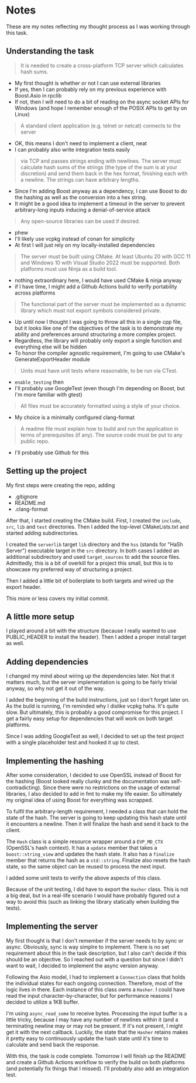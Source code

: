 
# Notes

These are my notes reflecting my thought process as I was working through this task.

## Understanding the task

> It is needed to create a cross-platform TCP server which calculates hash sums.

- My first thought is whether or not I can use external libraries
- If yes, then I can probably rely on my previous experience with Boost.Asio in rpclib
- If not, then I will need to do a bit of reading on the async socket APIs for Windows (and
hope I remember enough of the POSIX APIs to get by on Linux)

> A standard client application (e.g. telnet or netcat) connects to the server

- OK, this means I don't need to implement a client, neat
- I can probably also write integration tests easily

> via TCP and passes strings ending with newlines. The server must calculate hash sums of the
> strings (the type of the sum is at your discretion) and send them back in the hex format,
> finishing each with a newline. The strings can have arbitrary lengths.

- Since I'm adding Boost anyway as a dependency, I can use Boost to do the hashing as well as the
conversion into a hex string.
- It might be a good idea to implement a timeout in the server to prevent arbitrary-long inputs
inducing a denial-of-service attack

> Any open-source libraries can be used if desired.

- phew
- I'll likely use vcpkg instead of conan for simplicity
- At first I will just rely on my locally-installed dependencies

> The server must be built using CMake. At least Ubuntu 20 with GCC 11 and Windows 10 with Visual
> Studio 2022 must be supported. Both platforms must use Ninja as a build tool.

- nothing extraordinary here, I would have used CMake & ninja anyway
- if I have time, I might add a Github Actions build to verify portability across platforms

> The functional part of the server must be implemented as a dynamic library which must not export
> symbols considered private.

- Up until now I thought I was going to throw all this in a single cpp file, but it looks like one
of the objectives of the task is to demonstrate my ability and preferences around structuring a
more complex project.
- Regardless, the library will probably only export a single function and everything else will be
hidden
- To honor the compiler agnostic requirement, I'm going to use CMake's GenerateExportHeader module

> Units must have unit tests where reasonable, to be run via CTest.

- `enable_testing` then
- I'll probably use GoogleTest (even though I'm depending on Boost, but I'm more familiar with
gtest)

> All files must be accurately formatted using a style of your choice.

- My choice is a minimally configured clang-format

> A readme file must explain how to build and run the application in terms of prerequisites (if
> any). The source code must be put to any public repo.

- I'll probably use Github for this


## Setting up the project

My first steps were creating the repo, adding
  - .gitignore
  - README.md
  - .clang-format

After that, I started creating the CMake build. First, I created the `include`, `src`, `lib` and
`test` directories. Then I added the top-level CMakeLists.txt and started adding subdirectories.

I created the `serverlib` target `lib` directory and the `hss` (stands for "HaSh Server")
executable target in the `src` directory. In both cases I added an additional subdirectory and
used `target_sources` to add the source files. Admittedly, this is a bit of overkill for a project
this small, but this is to showcase my preferred way of structuring a project.

Then I added a little bit of boilerplate to both targets and wired up the export header.

This more or less covers my initial commit.


## A little more setup

I played around a bit with the structure (because I really wanted to use PUBLIC_HEADER to install
the header). Then I added a proper install target as well.

## Adding dependencies

I changed my mind about wiring up the dependencies later. Not that it matters much, but the
server implementation is going to be fairly trivial anyway, so why not get it out of the way.

I added the beginning of the build instructions, just so I don't forget later on. As the build is
running, I'm reminded why I dislike vcpkg haha. It's quite slow. But ultimately, this is probably
a good compromise for this project. I get a fairly easy setup for dependencies that will work
on both target platforms.

Since I was adding GoogleTest as well, I decided to set up the test project with a single
placeholder test and hooked it up to ctest.

## Implementing the hashing

After some consideration, I decided to use OpenSSL instead of Boost for the hashing (Boost looked
really clunky and the documentation was self-contradicting). Since there were no restrictions on
the usage of external libraries, I also decided to add in fmt to make my life easier. So ultimately
my original idea of using Boost for everything was scrapped.

To fulfil the arbitrary-length requirement, I needed a class that can hold the state of the hash.
The server is going to keep updating this hash state until it encounters a newline. Then it will
finalize the hash and send it back to the client.

The `Hash` class is a simple resource wrapper around a `EVP_MD_CTX` (OpenSSL's hash context). It
has a `update` member that takes a `boost::string_view` and updates the hash state. It also has a
`finalize` member that returns the hash as a `std::string`. Finalize also resets the hash state,
so the same object can be reused to process the next input.

I added some unit tests to verify the above aspects of this class.

Because of the unit testing, I did have to export the `Hasher` class. This is not a big deal,
but in a real-life scenario I would have probably figured out a way to avoid this (such as linking
the library statically when building the tests).

## Implementing the server

My first thought is that I  don't remember if the server needs to by sync or async. Obviously,
sync is way simplre to implement. There is no set requirement about this in the task description,
but I also can't decide if this should be an objective. So I reached out with a question but
since I didn't want to wait, I decided to implement the async version anyway.

Following the Asio model, I had to implement a `Connection` class that holds the individual states
for each ongoing connection. Therefore, most of the logic lives in there. Each instance of this
class owns a `Hasher`. I could have read the input character-by-character, but for performance
reasons I decided to utilize a 1KB buffer.

I'm using `async_read_some` to receive bytes. Processing the input buffer is a little tricky,
because I may have any number of newlines within it (and a terminating newline may or may not be
present. If it's not present, I might get it with the next callback. Luckily, the state that the
`Hasher` retains makes it pretty easy to continuously update the hash state until it's time
to calculate and send back the response.

With this, the task is code complete. Tomorrow I will finish up the README and create a Github
Actions workflow to verify the build on both platforms (and potentially fix things that I missed).
I'll probably also add an integration test.
